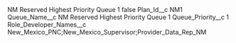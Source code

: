 <?xml version="1.0" encoding="UTF-8"?>
<CustomMetadata xmlns="http://soap.sforce.com/2006/04/metadata" xmlns:xsi="http://www.w3.org/2001/XMLSchema-instance" xmlns:xsd="http://www.w3.org/2001/XMLSchema">
    <label>NM Reserved Highest Priority Queue 1</label>
    <protected>false</protected>
    <values>
        <field>Plan_Id__c</field>
        <value xsi:type="xsd:string">NM1</value>
    </values>
    <values>
        <field>Queue_Name__c</field>
        <value xsi:type="xsd:string">NM Reserved Highest Priority Queue 1</value>
    </values>
    <values>
        <field>Queue_Priority__c</field>
        <value xsi:type="xsd:string">1</value>
    </values>
    <values>
        <field>Role_Developer_Names__c</field>
        <value xsi:type="xsd:string">New_Mexico_PNC;New_Mexico_Supervisor;Provider_Data_Rep_NM</value>
    </values>
</CustomMetadata>
